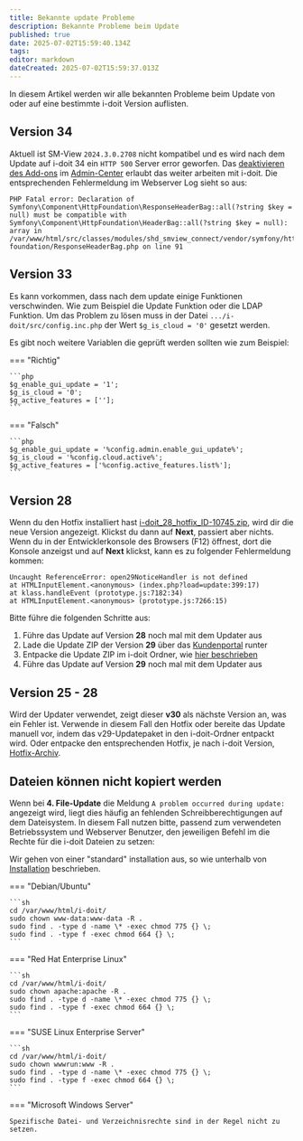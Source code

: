 ```yaml
---
title: Bekannte update Probleme
description: Bekannte Probleme beim Update
published: true
date: 2025-07-02T15:59:40.134Z
tags: 
editor: markdown
dateCreated: 2025-07-02T15:59:37.013Z
---
```


In diesem Artikel werden wir alle bekannten Probleme beim Update von oder auf eine bestimmte i-doit Version auflisten.

## Version 34

Aktuell ist SM-View `2024.3.0.2708` nicht kompatibel und es wird nach dem Update auf i-doit 34 ein `HTTP 500` Server error geworfen. Das [deaktivieren des Add-ons](../../i-doit-add-ons/index.md#de-aktivieren) im [Admin-Center](../admin-center.md) erlaubt das weiter arbeiten mit i-doit. Die entsprechenden Fehlermeldung im Webserver Log sieht so aus:

```log
PHP Fatal error: Declaration of Symfony\Component\HttpFoundation\ResponseHeaderBag::all(?string $key = null) must be compatible with Symfony\Component\HttpFoundation\HeaderBag::all(?string $key = null): array in /var/www/html/src/classes/modules/shd_smview_connect/vendor/symfony/http-foundation/ResponseHeaderBag.php on line 91
```

## Version 33

Es kann vorkommen, dass nach dem update einige Funktionen verschwinden. Wie zum Beispiel die Update Funktion oder die LDAP Funktion. Um das Problem zu lösen muss in der Datei `.../i-doit/src/config.inc.php`
der Wert `$g_is_cloud = '0'` gesetzt werden.

Es gibt noch weitere Variablen die geprüft werden sollten wie zum Beispiel:

=== "Richtig"

    ```php
    $g_enable_gui_update = '1';
    $g_is_cloud = '0';
    $g_active_features = [''];
    ```

=== "Falsch"

    ```php
    $g_enable_gui_update = '%config.admin.enable_gui_update%';
    $g_is_cloud = '%config.cloud.active%';
    $g_active_features = ['%config.active_features.list%'];
    ```

## Version 28

Wenn du den Hotfix installiert hast [i-doit_28_hotfix_ID-10745.zip](../hotfixes/hotfix-archiv/v28.md#wrong-i-doit-version-is-downloaded-at-updater), wird dir die neue Version angezeigt. Klickst du dann auf **Next**, passiert aber nichts. Wenn du in der Entwicklerkonsole des Browsers (F12) öffnest, dort die Konsole anzeigst und auf **Next** klickst, kann es zu folgender Fehlermeldung kommen:
<!-- cSpell:disable -->
```shell
Uncaught ReferenceError: open29NoticeHandler is not defined
at HTMLInputElement.<anonymous> (index.php?load=update:399:17)
at klass.handleEvent (prototype.js:7182:34)
at HTMLInputElement.<anonymous> (prototype.js:7266:15)
```
<!-- cSpell:enable -->
Bitte führe die folgenden Schritte aus:

1. Führe das Update auf Version **28** noch mal mit dem Updater aus
2. Lade die Update ZIP der Version **29** über das [Kundenportal](../kundenportal.md) runter
3. Entpacke die Update ZIP im i-doit Ordner, wie [hier beschrieben](../../wartung-und-betrieb/update-einspielen.md#update-über-die-konsole-vorbereiten)
4. Führe das Update auf Version **29** noch mal mit dem Updater aus

## Version 25 - 28

Wird der Updater verwendet, zeigt dieser **v30** als nächste Version an, was ein Fehler ist.
Verwende in diesem Fall den Hotfix oder bereite das Update manuell vor, indem das v29-Updatepaket in den i-doit-Ordner entpackt wird.
Oder entpacke den entsprechenden Hotfix, je nach i-doit Version, [Hotfix-Archiv](../hotfixes/hotfix-archiv/index.md).

## Dateien können nicht kopiert werden

Wenn bei **4. File-Update** die Meldung `A problem occurred during update:` angezeigt wird, liegt dies häufig an fehlenden Schreibberechtigungen auf dem Dateisystem.
In diesem Fall nutzen bitte, passend zum verwendeten Betriebssystem und Webserver Benutzer, den jeweiligen Befehl im die Rechte für die i-doit Dateien zu setzen:

Wir gehen von einer "standard" installation aus, so wie unterhalb von [Installation](../../installation/index.md) beschrieben.

=== "Debian/Ubuntu"

    ```sh
    cd /var/www/html/i-doit/
    sudo chown www-data:www-data -R .
    sudo find . -type d -name \* -exec chmod 775 {} \;
    sudo find . -type f -exec chmod 664 {} \;
    ```

=== "Red Hat Enterprise Linux"

    ```sh
    cd /var/www/html/i-doit/
    sudo chown apache:apache -R .
    sudo find . -type d -name \* -exec chmod 775 {} \;
    sudo find . -type f -exec chmod 664 {} \;
    ```

=== "SUSE Linux Enterprise Server"

    ```sh
    cd /var/www/html/i-doit/
    sudo chown wwwrun:www -R .
    sudo find . -type d -name \* -exec chmod 775 {} \;
    sudo find . -type f -exec chmod 664 {} \;
    ```

=== "Microsoft Windows Server"

    Spezifische Datei- und Verzeichnisrechte sind in der Regel nicht zu setzen.
